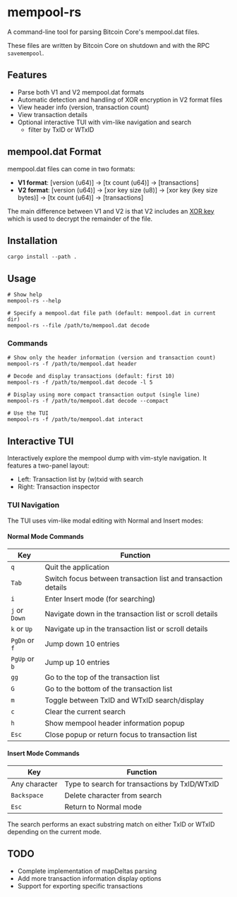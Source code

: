 # mempool-rs

A command-line tool for parsing Bitcoin Core's mempool.dat files.

These files are written by Bitcoin Core on shutdown and with the RPC `savemempool`.

## Features

- Parse both V1 and V2 mempool.dat formats
- Automatic detection and handling of XOR encryption in V2 format files
- View header info (version, transaction count)
- View transaction details
- Optional interactive TUI with vim-like navigation and search
    - filter by TxID or WTxID

## mempool.dat Format

mempool.dat files can come in two formats:

- **V1 format**: [version (u64)] → [tx count (u64)] → [transactions]
- **V2 format**: [version (u64)] → [xor key size (u8)] → [xor key (key size bytes)] → [tx count (u64)] → [transactions]

The main difference between V1 and V2 is that V2 includes an [XOR key](https://github.com/bitcoin/bitcoin/pull/28207/) which is used to decrypt the remainder of the file.

## Installation

```shell
cargo install --path .
```

## Usage

```
# Show help
mempool-rs --help

# Specify a mempool.dat file path (default: mempool.dat in current dir)
mempool-rs --file /path/to/mempool.dat decode
```

### Commands

```shell
# Show only the header information (version and transaction count)
mempool-rs -f /path/to/mempool.dat header

# Decode and display transactions (default: first 10)
mempool-rs -f /path/to/mempool.dat decode -l 5

# Display using more compact transaction output (single line)
mempool-rs -f /path/to/mempool.dat decode --compact

# Use the TUI
mempool-rs -f /path/to/mempool.dat interact
```

## Interactive TUI

Interactively explore the mempool dump with vim-style navigation.
It features a two-panel layout:

- Left: Transaction list by (w)txid with search
- Right: Transaction inspector

### TUI Navigation

The TUI uses vim-like modal editing with Normal and Insert modes:

#### Normal Mode Commands

| Key | Function |
|-----|----------|
| `q` | Quit the application |
| `Tab` | Switch focus between transaction list and transaction details |
| `i` | Enter Insert mode (for searching) |
| `j` or `Down` | Navigate down in the transaction list or scroll details |
| `k` or `Up` | Navigate up in the transaction list or scroll details |
| `PgDn` or `f` | Jump down 10 entries |
| `PgUp` or `b` | Jump up 10 entries |
| `gg` | Go to the top of the transaction list |
| `G` | Go to the bottom of the transaction list |
| `m` | Toggle between TxID and WTxID search/display |
| `c` | Clear the current search |
| `h` | Show mempool header information popup |
| `Esc` | Close popup or return focus to transaction list |

#### Insert Mode Commands

| Key | Function |
|-----|----------|
| Any character | Type to search for transactions by TxID/WTxID |
| `Backspace` | Delete character from search |
| `Esc` | Return to Normal mode |

The search performs an exact substring match on either TxID or WTxID depending on the current mode.

## TODO

- Complete implementation of mapDeltas parsing
- Add more transaction information display options
- Support for exporting specific transactions
